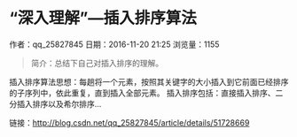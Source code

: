 # “深入理解”—插入排序算法
作者：qq_25827845
日期：2016-11-20 21:25
浏览量：1155
> 简介：总结下自己对插入排序的理解。


插入排序算法思想：每趟将一个元素，按照其关键字的大小插入到它前面已经排序的子序列中，依此重复，直到插入全部元素。
插入排序包括：直接插入排序、二分插入排序以及希尔排序...

 链接：http://blog.csdn.net/qq_25827845/article/details/51728669
